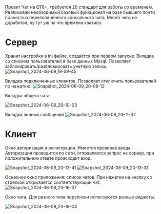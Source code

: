 Проект Чат на QT6+, требуется 20 стандарт для работы со временем.
Реализован необходимый базовый функционал на базе бывшего почти полностью перелопаченного консольного чата.
Много чего не доработал, ну тут уж на что времени хватило.

# Сервер
Хранит настройки в ini файле, создаётся при первом запуске.
Вкладка со списком пользователей в базе данных Mysql. Позволяет заблокировать/разблокировать учетную запись
![Snapshot_2024-06-09_19-59-45](https://github.com/maksakovaa/QT-Chat/assets/149230311/223e40ad-7d75-4c39-a153-7dec72f4b56c)

Вкладка подключенных клиентов. Позволяет отключить пользователей по нажатию.
![Snapshot_2024-06-09_20-08-12](https://github.com/maksakovaa/QT-Chat/assets/149230311/a1cf0963-4476-4609-ae70-2113f81fc0cc)

Вкладка общего чата

![Snapshot_2024-06-09_20-10-03](https://github.com/maksakovaa/QT-Chat/assets/149230311/a1de292f-1a31-4383-9a19-a96c482629bf)

Вкладка личных сообщений
![Snapshot_2024-06-09_20-11-32](https://github.com/maksakovaa/QT-Chat/assets/149230311/89acbe25-b20b-4a38-81d5-2ba2e446b7a4)

# Клиент

Окно авторизации и регистрации. Имеется проверка ввода. Авторизация проводится по сети, отправляется запрос на сервер, при положительном ответе происходит вход.

![Snapshot_2024-06-09_20-13-41](https://github.com/maksakovaa/QT-Chat/assets/149230311/58dad495-84fd-445e-aafd-dc816b4fba6a)
![Snapshot_2024-06-09_20-13-33](https://github.com/maksakovaa/QT-Chat/assets/149230311/ead273b1-dd45-4dbf-a39e-6e8e6f27420b)

Оснвоное окно приложения: список чатов. 
При нажатии на кнопку со стрелкой открывается соответствующий чат.
![Snapshot_2024-06-09_20-16-37](https://github.com/maksakovaa/QT-Chat/assets/149230311/944f478b-4020-4902-b149-e931d5ad595d)

Окно чата. Для разного типа переписки исползуются разные виджеты.

![Snapshot_2024-06-09_20-19-04](https://github.com/maksakovaa/QT-Chat/assets/149230311/ba0a7e81-4b1f-4243-85ff-a80e5e977d2f)
